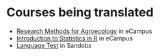# Courses being translated

* [Research Methods for Agroecology](https://ecampus.idems.international/course/view.php?id=238) in eCampus
* [Introduction to Statistics in R](https://ecampus.idems.international/course/view.php?id=325) in eCampus
* [Language Test](https://sandbox.moodle.idems.international/course/view.php?id=6) in Sandobx